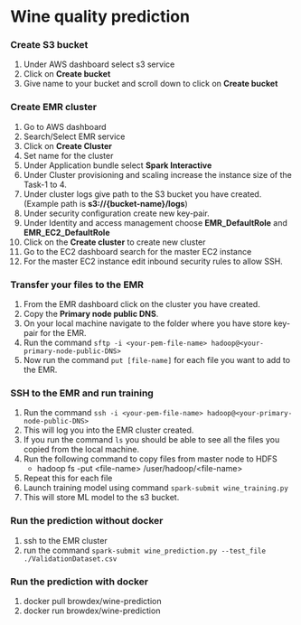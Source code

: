 # Wine quality prediction

### Create S3 bucket
1. Under AWS dashboard select s3 service
2. Click on **Create bucket**
3. Give name to your bucket and scroll down to click on **Create bucket**

### Create EMR cluster
1. Go to AWS dashboard
2. Search/Select EMR service
3. Click on **Create Cluster**
4. Set name for the cluster
5. Under Application bundle select **Spark Interactive**
6. Under Cluster provisioning and scaling increase the instance size of the Task-1 to 4.
7. Under cluster logs give path to the S3 bucket you have created. (Example path is **s3://{bucket-name}/logs**)
8. Under security configuration create new key-pair.
9. Under Identity and access management choose **EMR_DefaultRole** and **EMR_EC2_DefaultRole**
10. Click on the **Create cluster** to create new cluster
11. Go to the EC2 dashboard search for the master EC2 instance
12. For the master EC2 instance edit inbound security rules to allow SSH.

### Transfer your files to the EMR
1. From the EMR dashboard click on the cluster you have created.
2. Copy the **Primary node public DNS**.
3. On your local machine navigate to the folder where you have store key-pair for the EMR. 
4. Run the command `sftp -i <your-pem-file-name> hadoop@<your-primary-node-public-DNS>`
5. Now run the command `put [file-name]` for each file you want to add to the EMR. 

### SSH to the EMR and run training
1. Run the command `ssh -i <your-pem-file-name> hadoop@<your-primary-node-public-DNS>`
2. This will log you into the EMR cluster created.
3. If you run the command `ls` you should be able to see all the files you copied from the local machine. 
4. Run the following command to copy files from master node to HDFS
    - hadoop fs -put \<file-name> /user/hadoop/\<file-name>
5. Repeat this for each file
6. Launch training model using command `spark-submit wine_training.py`
7. This will store ML model to the s3 bucket. 

### Run the prediction without docker
1. ssh to the EMR cluster
2. run the command `spark-submit wine_prediction.py --test_file ./ValidationDataset.csv`

### Run the prediction with docker 
1. docker pull browdex/wine-prediction
2. docker run browdex/wine-prediction